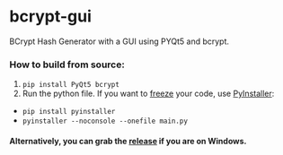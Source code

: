 # bcrypt-gui
BCrypt Hash Generator with a GUI using PYQt5 and bcrypt.

### How to build from source:
1. `pip install PyQt5 bcrypt`
2. Run the python file. If you want to [freeze](https://docs.python-guide.org/shipping/freezing/) your code, use [PyInstaller](http://www.pyinstaller.org/):
* `pip install pyinstaller`
* `pyinstaller --noconsole --onefile main.py`
#### Alternatively, you can grab the [release](https://github.com/bharat-nair/bcrypt-gui/releases) if you are on Windows.
